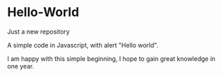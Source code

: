 # Hello-World
Just a new repository


A simple code in Javascript, with alert "Hello world".


I am happy with this simple beginning, I hope to gain great knowledge in one year.
